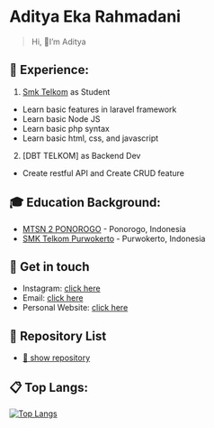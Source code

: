 # Aditya Eka Rahmadani

>Hi, 👋I’m Aditya


## 💼 Experience: 
1. [Smk Telkom](https://github.com/smktelkompwt) as Student
- Learn basic features in laravel framework
- Learn basic Node JS
- Learn basic php syntax
- Learn basic html, css, and javascript

2. [DBT TELKOM] as Backend Dev
- Create restful API and Create CRUD feature 

## 🎓 Education Background:
- [MTSN 2 PONOROGO](https://www.mtsn2ponorogo.sch.id/) - Ponorogo, Indonesia
- [SMK Telkom Purwokerto](https://smktelkom-pwt.sch.id) - Purwokerto, Indonesia

## 📱 Get in touch
- Instagram: [click here](https://instagram.com/rahmadan_2912)
- Email: [click here](mailto:aditpoetra25@gmail.com)
- Personal Website: [click here](profile-svelte-learn.vercel.app)

## 🌱 Repository List
- [🔎 show repository](https://github.com/Aditya27T?tab=repositories)



## 📋 Top Langs: 
[![Top Langs](https://github-readme-stats.vercel.app/api/top-langs/?username=Aditya27T)](https://github.com/anuraghazra/github-readme-stats)



